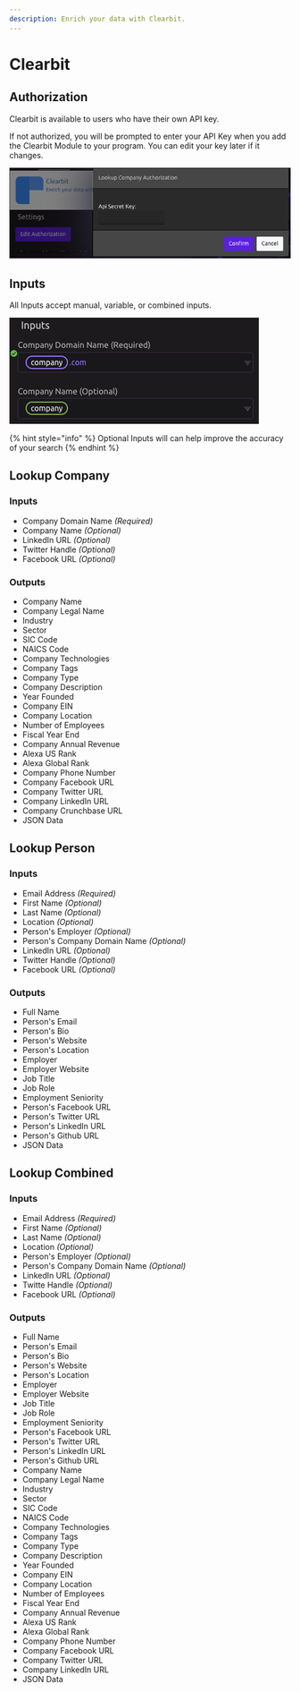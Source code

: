 ```yaml
---
description: Enrich your data with Clearbit.
---
```


# Clearbit

## Authorization

Clearbit is available to users who have their own API key.

If not authorized, you will be prompted to enter your API Key when you add the Clearbit Module to your program. You can edit your key later if it changes.



![](../../.gitbook/assets/screen-shot-2019-07-16-at-2.32.17-pm.png)

## Inputs

All Inputs accept manual, variable, or combined inputs.

![](../../.gitbook/assets/screen-shot-2019-07-16-at-2.43.30-pm.png)

{% hint style="info" %}
Optional Inputs will can help improve the accuracy of your search
{% endhint %}

## Lookup Company

### Inputs

* Company Domain Name _\(Required\)_
* Company Name _\(Optional\)_
* LinkedIn URL _\(Optional\)_
* Twitter Handle _\(Optional\)_
* Facebook URL _\(Optional\)_

### Outputs

* Company Name
* Company Legal Name
* Industry
* Sector
* SIC Code
* NAICS Code
* Company Technologies
* Company Tags
* Company Type
* Company Description
* Year Founded
* Company EIN
* Company Location
* Number of Employees
* Fiscal Year End
* Company Annual Revenue
* Alexa US Rank
* Alexa Global Rank
* Company Phone Number
* Company Facebook URL
* Company Twitter URL
* Company LinkedIn URL
* Company Crunchbase URL
* JSON Data

## Lookup Person

### Inputs

* Email Address _\(Required\)_
* First Name _\(Optional\)_
* Last Name _\(Optional\)_
* Location _\(Optional\)_
* Person's Employer _\(Optional\)_
* Person's Company Domain Name _\(Optional\)_
* LinkedIn URL _\(Optional\)_
* Twitter Handle _\(Optional\)_
* Facebook URL _\(Optional\)_

### Outputs

* Full Name
* Person's Email
* Person's Bio
* Person's Website
* Person's Location
* Employer
* Employer Website
* Job Title
* Job Role
* Employment Seniority
* Person's Facebook URL
* Person's Twitter URL
* Person's LinkedIn URL
* Person's Github URL
* JSON Data

## Lookup Combined

### Inputs

* Email Address _\(Required\)_
* First Name _\(Optional\)_
* Last Name _\(Optional\)_
* Location _\(Optional\)_
* Person's Employer _\(Optional\)_
* Person's Company Domain Name _\(Optional\)_
* LinkedIn URL _\(Optional\)_
* Twitte Handle _\(Optional\)_
* Facebook URL _\(Optional\)_

### Outputs

* Full Name
* Person's Email
* Person's Bio
* Person's Website
* Person's Location
* Employer
* Employer Website
* Job Title
* Job Role
* Employment Seniority
* Person's Facebook URL
* Person's Twitter URL
* Person's LinkedIn URL
* Person's Github URL
* Company Name
* Company Legal Name
* Industry
* Sector
* SIC Code
* NAICS Code
* Company Technologies
* Company Tags
* Company Type
* Company Description
* Year Founded
* Company EIN
* Company Location
* Number of Employees
* Fiscal Year End
* Company Annual Revenue
* Alexa US Rank
* Alexa Global Rank
* Company Phone Number
* Company Facebook URL
* Company Twitter URL
* Company LinkedIn URL
* JSON Data

